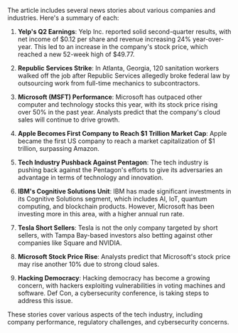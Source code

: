 The article includes several news stories about various companies and industries. Here's a summary of each:

1. **Yelp's Q2 Earnings**: Yelp Inc. reported solid second-quarter results, with net income of $0.12 per share and revenue increasing 24% year-over-year. This led to an increase in the company's stock price, which reached a new 52-week high of $49.77.

2. **Republic Services Strike**: In Atlanta, Georgia, 120 sanitation workers walked off the job after Republic Services allegedly broke federal law by outsourcing work from full-time mechanics to subcontractors.

3. **Microsoft (MSFT) Performance**: Microsoft has outpaced other computer and technology stocks this year, with its stock price rising over 50% in the past year. Analysts predict that the company's cloud sales will continue to drive growth.

4. **Apple Becomes First Company to Reach $1 Trillion Market Cap**: Apple became the first US company to reach a market capitalization of $1 trillion, surpassing Amazon.

5. **Tech Industry Pushback Against Pentagon**: The tech industry is pushing back against the Pentagon's efforts to give its adversaries an advantage in terms of technology and innovation.

6. **IBM's Cognitive Solutions Unit**: IBM has made significant investments in its Cognitive Solutions segment, which includes AI, IoT, quantum computing, and blockchain products. However, Microsoft has been investing more in this area, with a higher annual run rate.

7. **Tesla Short Sellers**: Tesla is not the only company targeted by short sellers, with Tampa Bay-based investors also betting against other companies like Square and NVIDIA.

8. **Microsoft Stock Price Rise**: Analysts predict that Microsoft's stock price may rise another 10% due to strong cloud sales.

9. **Hacking Democracy**: Hacking democracy has become a growing concern, with hackers exploiting vulnerabilities in voting machines and software. Def Con, a cybersecurity conference, is taking steps to address this issue.

These stories cover various aspects of the tech industry, including company performance, regulatory challenges, and cybersecurity concerns.